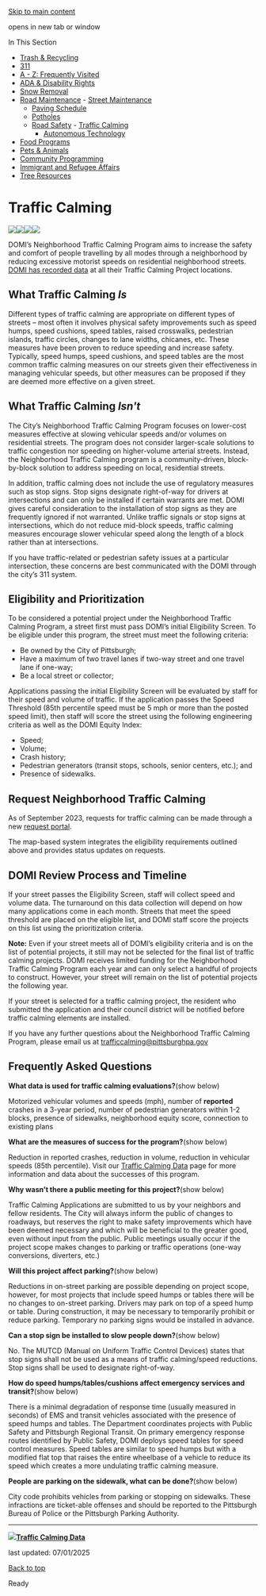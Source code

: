[Skip to main content](https://www.pittsburghpa.gov/Resident-Services/Road-Maintenance/Road-Safety/Traffic-Calming#main-content)

opens in new tab or window

In This Section

- [Trash & Recycling](https://www.pittsburghpa.gov/Resident-Services/Trash-Recycling)
- [311](https://www.pittsburghpa.gov/Resident-Services/311)
- [A - Z: Frequently Visited](https://www.pittsburghpa.gov/Resident-Services/A-Z-Frequently-Visited)
- [ADA & Disability Rights](https://www.pittsburghpa.gov/Resident-Services/ADA-Disability-Rights)
- [Snow Removal](https://www.pittsburghpa.gov/Resident-Services/Snow-Removal)
- [Road Maintenance](https://www.pittsburghpa.gov/Resident-Services/Road-Maintenance)  - [Street Maintenance](https://www.pittsburghpa.gov/Resident-Services/Road-Maintenance/Street-Maintenance)
  - [Paving Schedule](https://www.pittsburghpa.gov/Resident-Services/Road-Maintenance/Paving-Schedule)
  - [Potholes](https://www.pittsburghpa.gov/Resident-Services/Road-Maintenance/Potholes)
  - [Road Safety](https://www.pittsburghpa.gov/Resident-Services/Road-Maintenance/Road-Safety)    - [Traffic Calming](https://www.pittsburghpa.gov/Resident-Services/Road-Maintenance/Road-Safety/Traffic-Calming)
    - [Autonomous Technology](https://www.pittsburghpa.gov/Resident-Services/Road-Maintenance/Road-Safety/Autonomous-Technology)
- [Food Programs](https://www.pittsburghpa.gov/Resident-Services/Food-Programs)
- [Pets & Animals](https://www.pittsburghpa.gov/Resident-Services/Pets-Animals)
- [Community Programming](https://www.pittsburghpa.gov/Resident-Services/Community-Programming)
- [Immigrant and Refugee Affairs](https://www.pittsburghpa.gov/Resident-Services/Immigrant-and-Refugee-Affairs)
- [Tree Resources](https://www.pittsburghpa.gov/Resident-Services/Tree-Resources)

# Traffic Calming

![](https://www.pittsburghpa.gov/files/assets/city/v/1/domi/images/saline-street.jpg)![](https://www.pittsburghpa.gov/files/assets/city/v/1/domi/images/lincoln-avenue-at-frankstown-avenue.jpg)![](https://www.pittsburghpa.gov/files/assets/city/v/1/domi/images/broadway-avenue.jpg)![](https://www.pittsburghpa.gov/files/assets/city/v/1/domi/images/forbes-avenue-at-schenley-drive.jpg)

DOMI’s Neighborhood Traffic Calming Program aims to increase the safety and comfort of people travelling by all modes through a neighborhood by reducing excessive motorist speeds on residential neighborhood streets. [DOMI has recorded data](https://www.pittsburghpa.gov/Resident-Services/Road-Maintenance/Road-Safety/Traffic-Calming/Traffic-Calming-Data) at all their Traffic Calming Project locations.

## What Traffic Calming _Is_

Different types of traffic calming are appropriate on different types of streets – most often it involves physical safety improvements such as speed humps, speed cushions, speed tables, raised crosswalks, pedestrian islands, traffic circles, changes to lane widths, chicanes, etc. These measures have been proven to reduce speeding and increase safety. Typically, speed humps, speed cushions, and speed tables are the most common traffic calming measures on our streets given their effectiveness in managing vehicular speeds, but other measures can be proposed if they are deemed more effective on a given street.

## What Traffic Calming _Isn't_

The City’s Neighborhood Traffic Calming Program focuses on lower-cost measures effective at slowing vehicular speeds and/or volumes on residential streets. The program does not consider larger-scale solutions to traffic congestion nor speeding on higher-volume arterial streets. Instead, the Neighborhood Traffic Calming program is a community-driven, block-by-block solution to address speeding on local, residential streets.

In addition, traffic calming does not include the use of regulatory measures such as stop signs. Stop signs designate right-of-way for drivers at intersections and can only be installed if certain warrants are met. DOMI gives careful consideration to the installation of stop signs as they are frequently ignored if not warranted. Unlike traffic signals or stop signs at intersections, which do not reduce mid-block speeds, traffic calming measures encourage slower vehicular speed along the length of a block rather than at intersections.

If you have traffic-related or pedestrian safety issues at a particular intersection, these concerns are best communicated with the DOMI through the city’s 311 system.

## Eligibility and Prioritization

To be considered a potential project under the Neighborhood Traffic Calming Program, a street first must pass DOMI’s initial Eligibility Screen. To be eligible under this program, the street must meet the following criteria:

- Be owned by the City of Pittsburgh;
- Have a maximum of two travel lanes if two-way street and one travel lane if one-way;
- Be a local street or collector;

Applications passing the initial Eligibility Screen will be evaluated by staff for their speed and volume of traffic. If the application passes the Speed Threshold (85th percentile speed must be 5 mph or more than the posted speed limit), then staff will score the street using the following engineering criteria as well as the DOMI Equity Index:

- Speed;
- Volume;
- Crash history;
- Pedestrian generators (transit stops, schools, senior centers, etc.); and
- Presence of sidewalks.

## Request Neighborhood Traffic Calming

As of September 2023, requests for traffic calming can be made through a new [request portal](https://experience.arcgis.com/experience/4299aff15d8a47a69a9a352aa5ce3049/page/Page/).

The map-based system integrates the eligibility requirements outlined above and provides status updates on requests.

## DOMI Review Process and Timeline

If your street passes the Eligibility Screen, staff will collect speed and volume data. The turnaround on this data collection will depend on how many applications come in each month. Streets that meet the speed threshold are placed on the eligible list, and DOMI staff score the projects on this list using the prioritization criteria.

**Note:** Even if your street meets all of DOMI’s eligibility criteria and is on the list of potential projects, it still may not be selected for the final list of traffic calming projects. DOMI receives limited funding for the Neighborhood Traffic Calming Program each year and can only select a handful of projects to construct. However, your street will remain on the list of potential projects the following year.

If your street is selected for a traffic calming project, the resident who submitted the application and their council district will be notified before traffic calming elements are installed.

If you have any further questions about the Neighborhood Traffic Calming Program, please email us at [trafficcalming@pittsburghpa.gov](mailto:trafficcalming@pittsburghpa.gov)

## Frequently Asked Questions

**What data is used for traffic calming evaluations?**(show below)

Motorized vehicular volumes and speeds (mph), number of **reported** crashes in a 3-year period, number of pedestrian generators within 1-2 blocks, presence of sidewalks, neighborhood equity score, connection to existing plans

**What are the measures of success for the program?**(show below)

Reduction in reported crashes, reduction in volume, reduction in vehicular speeds (85th percentile). Visit our [Traffic Calming Data](https://www.pittsburghpa.gov/Resident-Services/Road-Maintenance/Road-Safety/Traffic-Calming/Traffic-Calming-Data) page for more information and data about the successes of this program.

**Why wasn’t there a public meeting for this project?**(show below)

Traffic Calming Applications are submitted to us by your neighbors and fellow residents. The City will always inform the public of changes to roadways, but reserves the right to make safety improvements which have been deemed necessary and which will be beneficial to the greater good, even without input from the public. Public meetings usually occur if the project scope makes changes to parking or traffic operations (one-way conversions, diverters, etc.)

**Will this project affect parking?**(show below)

Reductions in on-street parking are possible depending on project scope, however, for most projects that include speed humps or tables there will be no changes to on-street parking. Drivers may park on top of a speed hump or table. During construction, it may be necessary to temporarily prohibit or reduce parking. Temporary no parking signs would be installed in advance.

**Can a stop sign be installed to slow people down?**(show below)

No. The MUTCD (Manual on Uniform Traffic Control Devices) states that stop signs shall not be used as a means of traffic calming/speed reductions. Stop signs shall be used to designate right-of-way.

**How do speed humps/tables/cushions affect emergency services and transit?**(show below)

There is a minimal degradation of response time (usually measured in seconds) of EMS and transit vehicles associated with the presence of speed humps and tables. The Department coordinates projects with Public Safety and Pittsburgh Regional Transit. On primary emergency response routes identified by Public Safety, DOMI deploys speed tables for speed control measures. Speed tables are similar to speed humps but with a modified flat top that raises the entire wheelbase of a vehicle to reduce its speed which creates a more undulating traffic calming measure.

**People are parking on the sidewalk, what can be done?**(show below)

City code prohibits vehicles from parking or stopping on sidewalks. These infractions are ticket-able offenses and should be reported to the Pittsburgh Bureau of Police or the Pittsburgh Parking Authority.

* * *

[![](https://www.pittsburghpa.gov/files/assets/city/v/1/domi/images/grandview-speedhump.jpg?dimension=largethumbnail&w=480&h=316)**Traffic Calming Data**](https://www.pittsburghpa.gov/Resident-Services/Road-Maintenance/Road-Safety/Traffic-Calming/Traffic-Calming-Data)

last updated: 07/01/2025

[Back to top](https://www.pittsburghpa.gov/Resident-Services/Road-Maintenance/Road-Safety/Traffic-Calming#body-top)

Ready
